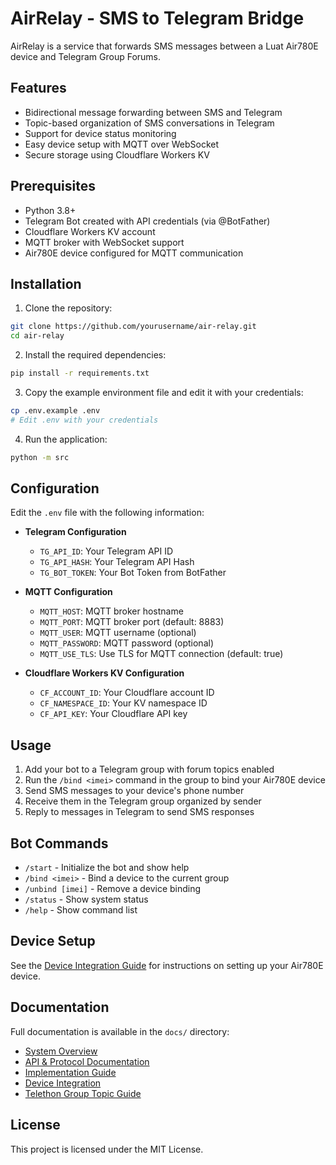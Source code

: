 # AirRelay - SMS to Telegram Bridge

AirRelay is a service that forwards SMS messages between a Luat Air780E device and Telegram Group Forums.

## Features

- Bidirectional message forwarding between SMS and Telegram
- Topic-based organization of SMS conversations in Telegram
- Support for device status monitoring
- Easy device setup with MQTT over WebSocket
- Secure storage using Cloudflare Workers KV

## Prerequisites

- Python 3.8+
- Telegram Bot created with API credentials (via @BotFather)
- Cloudflare Workers KV account
- MQTT broker with WebSocket support
- Air780E device configured for MQTT communication

## Installation

1. Clone the repository:

```bash
git clone https://github.com/yourusername/air-relay.git
cd air-relay
```

2. Install the required dependencies:

```bash
pip install -r requirements.txt
```

3. Copy the example environment file and edit it with your credentials:

```bash
cp .env.example .env
# Edit .env with your credentials
```

4. Run the application:

```bash
python -m src
```

## Configuration

Edit the `.env` file with the following information:

- **Telegram Configuration**
  - `TG_API_ID`: Your Telegram API ID
  - `TG_API_HASH`: Your Telegram API Hash
  - `TG_BOT_TOKEN`: Your Bot Token from BotFather

- **MQTT Configuration**
  - `MQTT_HOST`: MQTT broker hostname
  - `MQTT_PORT`: MQTT broker port (default: 8883)
  - `MQTT_USER`: MQTT username (optional)
  - `MQTT_PASSWORD`: MQTT password (optional)
  - `MQTT_USE_TLS`: Use TLS for MQTT connection (default: true)

- **Cloudflare Workers KV Configuration**
  - `CF_ACCOUNT_ID`: Your Cloudflare account ID
  - `CF_NAMESPACE_ID`: Your KV namespace ID
  - `CF_API_KEY`: Your Cloudflare API key

## Usage

1. Add your bot to a Telegram group with forum topics enabled
2. Run the `/bind <imei>` command in the group to bind your Air780E device
3. Send SMS messages to your device's phone number
4. Receive them in the Telegram group organized by sender
5. Reply to messages in Telegram to send SMS responses

## Bot Commands

- `/start` - Initialize the bot and show help
- `/bind <imei>` - Bind a device to the current group
- `/unbind [imei]` - Remove a device binding
- `/status` - Show system status
- `/help` - Show command list

## Device Setup

See the [Device Integration Guide](docs/device_integration.md) for instructions on setting up your Air780E device.

## Documentation

Full documentation is available in the `docs/` directory:

- [System Overview](docs/system_overview.md)
- [API & Protocol Documentation](docs/api_protocol.md)
- [Implementation Guide](docs/implementation_guide.md)
- [Device Integration](docs/device_integration.md)
- [Telethon Group Topic Guide](docs/telethon_group_topic.md)

## License

This project is licensed under the MIT License. 